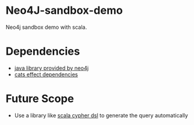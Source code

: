 # Neo4J-sandbox-demo

Neo4j sandbox demo with scala. 

# Dependencies

- [java library provided by neo4j](https://github.com/neo4j/neo4j-java-driver)
- [cats effect dependencies](https://github.com/typelevel/cats-effect)

# Future Scope

- Use a library like [scala cypher dsl](https://github.com/manishkkatoch/scala-cypher-dsl) to generate the query automatically
